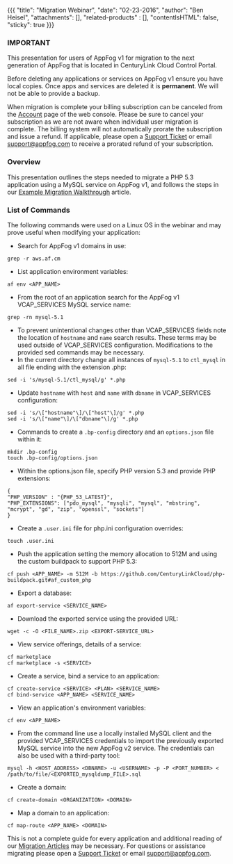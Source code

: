 {{{
  "title": "Migration Webinar",
  "date": "02-23-2016",
  "author": "Ben Heisel",
  "attachments": [],
  "related-products" : [],
  "contentIsHTML": false,
  "sticky": true
}}}

### IMPORTANT

This presentation for users of AppFog v1 for migration to the next generation of AppFog that is located in CenturyLink Cloud Control Portal.

Before deleting any applications or services on AppFog v1 ensure you have local copies. Once apps and services are deleted it is **permanent**. We will not be able to provide a backup.

When migration is complete your billing subscription can be canceled from the [Account](https://console.appfog.com/#account) page of the web console. Please be sure to cancel your subscription as we are not aware when individual user migration is complete. The billing system will not automatically prorate the subscription and issue a refund. If applicable, please open a [Support Ticket](https://support.appfog.com/tickets/new) or email support@appfog.com to receive a prorated refund of your subscription.

### Overview

This presentation outlines the steps needed to migrate a PHP 5.3 application using a MySQL service on AppFog v1, and follows the steps in our [Example Migration Walkthrough](migration-walkthrough.md) article.

### List of Commands

The following commands were used on a Linux OS in the webinar and may prove useful when modifying your application:

* Search for AppFog v1 domains in use:
```
grep -r aws.af.cm
```
* List application environment variables:
```
af env <APP_NAME>
```
* From the root of an application search for the AppFog v1 VCAP_SERVICES MySQL service name:
```
grep -rn mysql-5.1
```
* To prevent unintentional changes other than VCAP_SERVICES fields note the location of `hostname` and `name` search results. These terms may be used outside of VCAP_SERVICES configuration. Modifications to the provided sed commands may be necessary.
* In the current directory change all instances of `mysql-5.1` to `ctl_mysql` in all file ending with the extension .php:
```
sed -i 's/mysql-5.1/ctl_mysql/g' *.php
```
* Update `hostname` with `host` and `name` with `dbname` in VCAP_SERVICES configuration:
```
sed -i 's/\["hostname"\]/\["host"\]/g' *.php
sed -i 's/\["name"\]/\["dbname"\]/g' *.php
```
* Commands to create a `.bp-config` directory and an `options.json` file within it:
```
mkdir .bp-config
touch .bp-config/options.json
```
* Within the options.json file, specify PHP version 5.3 and provide PHP extensions:

```
{ 
"PHP_VERSION" : "{PHP_53_LATEST}",
"PHP_EXTENSIONS": ["pdo_mysql", "mysqli", "mysql", "mbstring", "mcrypt", "gd", "zip", "openssl", "sockets"] 
}
```
* Create a `.user.ini` file for php.ini configuration overrides:
```
touch .user.ini
```
* Push the application setting the memory allocation to 512M and using the custom buildpack to support PHP 5.3:
```
cf push <APP_NAME> -m 512M -b https://github.com/CenturyLinkCloud/php-buildpack.git#af_custom_php
```
* Export a database:
```
af export-service <SERVICE_NAME>
```
* Download the exported service using the provided URL:
```
wget -c -O <FILE_NAME>.zip <EXPORT-SERVICE_URL>
```
* View service offerings, details of a service:
```
cf marketplace
cf marketplace -s <SERVICE>
```
* Create a service, bind a service to an application:
```
cf create-service <SERVICE> <PLAN> <SERVICE_NAME>
cf bind-service <APP_NAME> <SERVICE_NAME>
```
* View an application's environment variables:
```
cf env <APP_NAME>
```
* From the command line use a locally installed MySQL client and the provided VCAP_SERVICES credentials to import the previously exported MySQL service into the new AppFog v2 service. The credentials can also be used with a third-party tool:
```
mysql -h <HOST_ADDRESS> <DBNAME> -u <USERNAME> -p -P <PORT_NUMBER> < /path/to/file/<EXPORTED_mysqldump_FILE>.sql
```
* Create a domain:
```
cf create-domain <ORGANIZATION> <DOMAIN>
```
* Map a domain to an application:
```
cf map-route <APP_NAME> <DOMAIN>
```

This is not a complete guide for every application and additional reading of our [Migration Articles](../AppFog/appfog-version-1-docs.md) may be necessary. For questions or assistance migrating please open a [Support Ticket](https://support.appfog.com/tickets/new) or email support@appfog.com.
